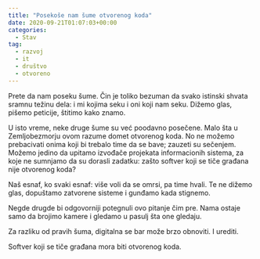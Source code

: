 ```yaml
---
title: "Posekoše nam šume otvorenog koda"
date: 2020-09-21T01:07:03+00:00
categories:
  - Stav
tag:
  - razvoj
  - it
  - društvo
  - otvoreno
---
```


Prete da nam poseku šume. Čin je toliko bezuman da svako istinski shvata sramnu težinu dela: i mi kojima seku i oni koji nam seku. Dižemo glas, pišemo peticije, štitimo kako znamo.

<!--more-->

U isto vreme, neke druge šume su već poodavno posečene. Malo šta u Zemljobezmorju ovom razume domet otvorenog koda. No ne možemo prebacivati onima koji bi trebalo time da se bave; zauzeti su sečenjem. Možemo jedino da upitamo izvođače projekata informacionih sistema, za koje ne sumnjamo da su dorasli zadatku: zašto softver koji se tiče građana nije otvorenog koda?

Naš esnaf, ko svaki esnaf: više voli da se omrsi, pa time hvali. Te ne dižemo glas, dopuštamo zatvorene sisteme i gunđamo kada stignemo.

Negde drugde bi odgovorniji potegnuli ovo pitanje čim pre. Nama ostaje samo da brojimo kamere i gledamo u pasulj šta one gledaju.

Za razliku od pravih šuma, digitalna se bar može brzo obnoviti. I urediti.

Softver koji se tiče građana mora biti otvorenog koda.

